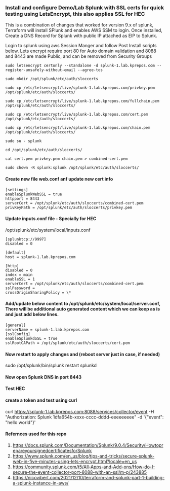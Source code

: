 ### Install and configure Demo/Lab Splunk with SSL certs for quick testing using LetsEncrypt, this also applies SSL for HEC 

This is a combination of changes that worked for version 9.x of splunk, Terraform will install SPlunk and enables AWS SSM to login. Once installed, Create a DNS Record for Splunk with public IP attached as EIP to Splunk.

Login to splunk using aws Session Manger and follow Post Install scripts below. Lets encrypt require port 80 for Auto domain validation  and 8088 and 8443 are made Public, and can be removed from Security Groups


```
sudo letsencrypt certonly --standalone -d splunk-1.lab.kprepos.com --register-unsafely-without-email --agree-tos

sudo mkdir /opt/splunk/etc/auth/sloccerts

sudo cp /etc/letsencrypt/live/splunk-1.lab.kprepos.com/privkey.pem /opt/splunk/etc/auth/sloccerts/

sudo cp /etc/letsencrypt/live/splunk-1.lab.kprepos.com/fullchain.pem /opt/splunk/etc/auth/sloccerts/

sudo cp /etc/letsencrypt/live/splunk-1.lab.kprepos.com/cert.pem /opt/splunk/etc/auth/sloccerts/

sudo cp /etc/letsencrypt/live/splunk-1.lab.kprepos.com/chain.pem /opt/splunk/etc/auth/sloccerts/

sudo su - splunk

cd /opt/splunk/etc/auth/sloccerts/

cat cert.pem privkey.pem chain.pem > combined-cert.pem

sudo chown -R splunk:splunk /opt/splunk/etc/auth/sloccerts/
```

#### Create new file web.conf anf update new cert info

```
[settings]
enableSplunkWebSSL = true
httpport = 8443
serverCert = /opt/splunk/etc/auth/sloccerts/combined-cert.pem
privKeyPath = /opt/splunk/etc/auth/sloccerts/privkey.pem
```

#### Update inputs.conf file - Specially for HEC

/opt/splunk/etc/system/local/inputs.conf

```
[splunktcp://9997]
disabled = 0

[default]
host = splunk-1.lab.kprepos.com

[http]
disabled = 0
index = main
enableSSL = 1
serverCert = /opt/splunk/etc/auth/sloccerts/combined-cert.pem
sslPassword =
crossOriginSharingPolicy = \*

```

#### Add/update below content to /opt/splunk/etc/system/local/server.conf, There will be additional auto generated content which we can keep as is and just add below lines.

```
[general]
serverName = splunk-1.lab.kprepos.com
[sslConfig]
enableSplunkdSSL = true
sslRootCAPath = /opt/splunk/etc/auth/sloccerts/cert.pem

```

#### Now restart to apply changes and (reboot server just in case, if needed)

sudo /opt/splunk/bin/splunk restart splunkd

#### Now open Splunk DNS in port 8443

#### Test HEC

#### create a token and test using curl

curl https://splunk-1.lab.kprepos.com:8088/services/collector/event -H "Authorization: Splunk 1dfa654b-xxxx-cccc-dddd-eeeeeeeee" -d '{"event": "hello world"}'

#### Refernces used for this repo

1. https://docs.splunk.com/Documentation/Splunk/9.0.4/Security/HowtoprepareyoursignedcertificatesforSplunk
2. https://www.splunk.com/en_us/blog/tips-and-tricks/secure-splunk-web-in-five-minutes-using-lets-encrypt.html?locale=en_us
3. https://community.splunk.com/t5/All-Apps-and-Add-ons/How-do-I-secure-the-event-collector-port-8088-with-an-ssl/m-p/243885
4. https://nicovibert.com/2021/12/10/terraform-and-splunk-part-1-building-a-splunk-instance-in-aws/
